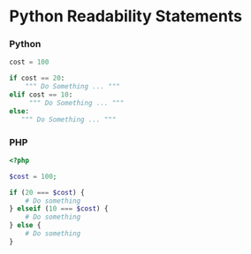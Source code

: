 # Python Readability Statements

### Python
```python
cost = 100

if cost == 20:
    """ Do Something ... """ 
elif cost == 10:
     """ Do Something ... """   
else:
   """ Do Something ... """  
```

### PHP
```php
<?php

$cost = 100;

if (20 === $cost) {
    # Do something
} elseif (10 === $cost) {
    # Do something
} else {
    # Do something
}
```